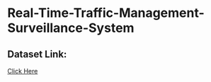 # Real-Time-Traffic-Management-Surveillance-System

<H2>Dataset Link:</H2>
<a href = 'https://drive.google.com/drive/folders/1oFT4z7sZk0ebdy827ytUlLnbp15sRkAo?usp=sharing'>Click Here</a>
